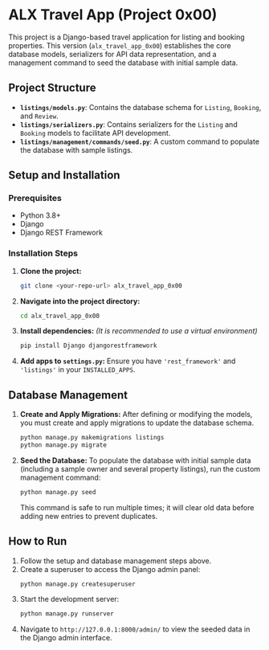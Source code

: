 # ALX Travel App (Project 0x00)

This project is a Django-based travel application for listing and booking properties. This version (`alx_travel_app_0x00`) establishes the core database models, serializers for API data representation, and a management command to seed the database with initial sample data.

## Project Structure

- **`listings/models.py`**: Contains the database schema for `Listing`, `Booking`, and `Review`.
- **`listings/serializers.py`**: Contains serializers for the `Listing` and `Booking` models to facilitate API development.
- **`listings/management/commands/seed.py`**: A custom command to populate the database with sample listings.

## Setup and Installation

### Prerequisites
- Python 3.8+
- Django
- Django REST Framework

### Installation Steps
1.  **Clone the project:**
    ```bash
    git clone <your-repo-url> alx_travel_app_0x00
    ```
2.  **Navigate into the project directory:**
    ```bash
    cd alx_travel_app_0x00
    ```
3.  **Install dependencies:**
    *(It is recommended to use a virtual environment)*
    ```bash
    pip install Django djangorestframework
    ```
4.  **Add apps to `settings.py`:**
    Ensure you have `'rest_framework'` and `'listings'` in your `INSTALLED_APPS`.

## Database Management

1.  **Create and Apply Migrations:**
    After defining or modifying the models, you must create and apply migrations to update the database schema.
    ```bash
    python manage.py makemigrations listings
    python manage.py migrate
    ```

2.  **Seed the Database:**
    To populate the database with initial sample data (including a sample owner and several property listings), run the custom management command:
    ```bash
    python manage.py seed
    ```
    This command is safe to run multiple times; it will clear old data before adding new entries to prevent duplicates.

## How to Run
1.  Follow the setup and database management steps above.
2.  Create a superuser to access the Django admin panel:
    ```bash
    python manage.py createsuperuser
    ```
3.  Start the development server:
    ```bash
    python manage.py runserver
    ```
4.  Navigate to `http://127.0.0.1:8000/admin/` to view the seeded data in the Django admin interface.
